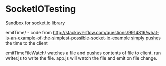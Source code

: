 SocketIOTesting
===============

Sandbox for socket.io library

emitTime/ - code from http://stackoverflow.com/questions/9914816/what-is-an-example-of-the-simplest-possible-socket-io-example
 simply pushes the time to the client

emitTimeFileWatch/
 watches a file and pushes contents of file to client. run writer.js to write the file. app.js will watch the file and emit on file change.